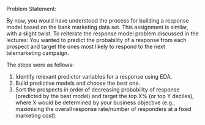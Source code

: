 Problem Statement:

By now, you would have understood the process for building a response model based on the bank marketing data set. This assignment is similar, with a slight twist.
To reiterate the response model problem discussed in the lectures: You wanted to predict the probability of a response from each prospect and target the ones most likely to respond to the next telemarketing campaign.

The steps were as follows:

1. Identify relevant predictor variables for a response using EDA.
2. Build predictive models and choose the best one.
3. Sort the prospects in order of decreasing probability of response (predicted by the best model) and target the top X% (or top Y deciles), where X would be determined by your business objective (e.g., maximising the overall response rate/number of responders at a fixed marketing cost).
